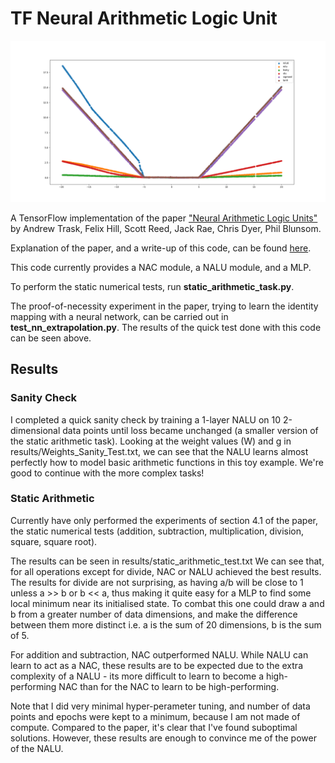 # TF Neural Arithmetic Logic Unit

![Extrapolation test](https://github.com/TTitcombe/tf_NALU/blob/master/figures/extrapolation_test.png)

A TensorFlow implementation of the paper ["Neural Arithmetic Logic Units"](https://arxiv.org/pdf/1808.00508.pdf) by Andrew Trask, Felix Hill, Scott Reed, Jack Rae, Chris Dyer, Phil Blunsom.

Explanation of the paper, and a write-up of this code, can be found [here](https://medium.com/@t.j.titcombe/understanding-neural-arithmetic-logic-units-5ca9d0041473).

This code currently provides a NAC module, a NALU module, and a MLP.

To perform the static numerical tests, run **static_arithmetic_task.py**.

The proof-of-necessity experiment in the paper, trying to learn the identity mapping with a neural network, can be carried out in **test_nn_extrapolation.py**. The results of the quick test done with this code can be seen above.


## Results

### Sanity Check
I completed a quick sanity check by training a 1-layer NALU on 10 2-dimensional data points until loss became unchanged (a smaller version of the static arithmetic task).
Looking at the weight values (W) and g in results/Weights_Sanity_Test.txt, we can see that the NALU learns almost perfectly how to model basic arithmetic functions in this toy example. We're good to continue with the more complex tasks!

### Static Arithmetic
Currently have only performed the experiments of section 4.1 of the paper, the static numerical tests (addition, subtraction, multiplication, division, square, square root).

The results can be seen in results/static_arithmetic_test.txt
We can see that, for all operations except for divide, NAC or NALU achieved the best results. The results for divide are not surprising, as having a/b will be close to 1 unless a >> b or b << a, thus making it quite easy for a MLP to find some local minimum near its initialised state. To combat this one could draw a and b from a greater number of data dimensions, and make the difference between them more distinct i.e. a is the sum of 20 dimensions, b is the sum of 5.

For addition and subtraction, NAC outperformed NALU. While NALU can learn to act as a NAC, these results are to be expected due to the extra complexity of a NALU - its more difficult to learn to become a high-performing NAC than for the NAC to learn to be high-performing.

Note that I did very minimal hyper-perameter tuning, and number of data points and epochs were kept to a minimum, because I am not made of compute. Compared to the paper, it's clear that I've found suboptimal solutions. However, these results are enough to convince me of the power of the NALU.


